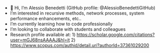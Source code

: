 - 👋 Hi, I’m Alessio Benedetti (GitHub profile: @AlessioBenedettiGitHub)
- I’m interested in recursive methods, network processes, system performance enhancements, etc..
- I’m currently learning how to code professionally
- I’m looking to collaborate with students and colleagues
- Research profile available at: 1) https://scholar.google.com/citations?user=mGJ68nsAAAAJ&hl=it
                                 2) https://www.scopus.com/authid/detail.uri?authorId=37361029200

<!---
AlessioBenedettiGitHub/AlessioBenedettiGitHub is a ✨ special ✨ repository because its `README.md` (this file) appears on your GitHub profile.
You can click the Preview link to take a look at your changes.
--->
